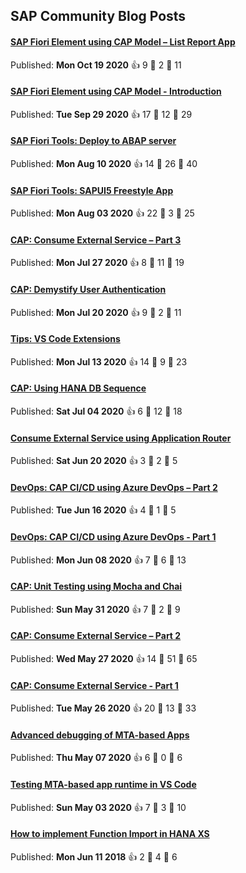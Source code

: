 ## SAP Community Blog Posts

#### [SAP Fiori Element using CAP Model – List Report App](https:&#x2F;&#x2F;blogs.sap.com&#x2F;?p&#x3D;1203828)
Published: **Mon Oct 19 2020** 👍 9   💬 2   💍 11
#### [SAP Fiori Element using CAP Model - Introduction](https:&#x2F;&#x2F;blogs.sap.com&#x2F;?p&#x3D;1191392)
Published: **Tue Sep 29 2020** 👍 17   💬 12   💍 29
#### [SAP Fiori Tools: Deploy to ABAP server](https:&#x2F;&#x2F;blogs.sap.com&#x2F;?p&#x3D;1161581)
Published: **Mon Aug 10 2020** 👍 14   💬 26   💍 40
#### [SAP Fiori Tools: SAPUI5 Freestyle App](https:&#x2F;&#x2F;blogs.sap.com&#x2F;?p&#x3D;1156521)
Published: **Mon Aug 03 2020** 👍 22   💬 3   💍 25
#### [CAP: Consume External Service – Part 3](https:&#x2F;&#x2F;blogs.sap.com&#x2F;?p&#x3D;1151427)
Published: **Mon Jul 27 2020** 👍 8   💬 11   💍 19
#### [CAP: Demystify User Authentication](https:&#x2F;&#x2F;blogs.sap.com&#x2F;?p&#x3D;1146397)
Published: **Mon Jul 20 2020** 👍 9   💬 2   💍 11
#### [Tips: VS Code Extensions](https:&#x2F;&#x2F;blogs.sap.com&#x2F;?p&#x3D;1139568)
Published: **Mon Jul 13 2020** 👍 14   💬 9   💍 23
#### [CAP: Using HANA DB Sequence](https:&#x2F;&#x2F;blogs.sap.com&#x2F;?p&#x3D;1137339)
Published: **Sat Jul 04 2020** 👍 6   💬 12   💍 18
#### [Consume External Service using Application Router](https:&#x2F;&#x2F;blogs.sap.com&#x2F;?p&#x3D;1127272)
Published: **Sat Jun 20 2020** 👍 3   💬 2   💍 5
#### [DevOps: CAP CI&#x2F;CD using Azure DevOps – Part 2](https:&#x2F;&#x2F;blogs.sap.com&#x2F;?p&#x3D;1124507)
Published: **Tue Jun 16 2020** 👍 4   💬 1   💍 5
#### [DevOps: CAP CI&#x2F;CD using Azure DevOps - Part 1](https:&#x2F;&#x2F;blogs.sap.com&#x2F;?p&#x3D;1118985)
Published: **Mon Jun 08 2020** 👍 7   💬 6   💍 13
#### [CAP: Unit Testing using Mocha and Chai](https:&#x2F;&#x2F;blogs.sap.com&#x2F;?p&#x3D;1113992)
Published: **Sun May 31 2020** 👍 7   💬 2   💍 9
#### [CAP: Consume External Service – Part 2](https:&#x2F;&#x2F;blogs.sap.com&#x2F;?p&#x3D;1111394)
Published: **Wed May 27 2020** 👍 14   💬 51   💍 65
#### [CAP: Consume External Service - Part 1](https:&#x2F;&#x2F;blogs.sap.com&#x2F;?p&#x3D;1110570)
Published: **Tue May 26 2020** 👍 20   💬 13   💍 33
#### [Advanced debugging of MTA-based Apps](https:&#x2F;&#x2F;blogs.sap.com&#x2F;?p&#x3D;1096371)
Published: **Thu May 07 2020** 👍 6   💬 0   💍 6
#### [Testing MTA-based app runtime in VS Code](https:&#x2F;&#x2F;blogs.sap.com&#x2F;?p&#x3D;1092663)
Published: **Sun May 03 2020** 👍 7   💬 3   💍 10
#### [How to implement Function Import in HANA XS](https:&#x2F;&#x2F;blogs.sap.com&#x2F;?p&#x3D;678542)
Published: **Mon Jun 11 2018** 👍 2   💬 4   💍 6
